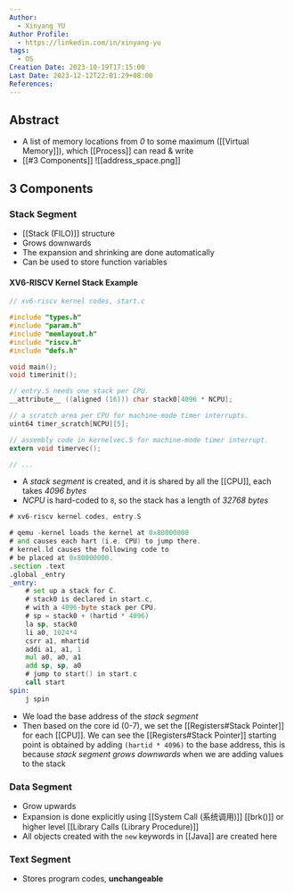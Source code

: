 ```yaml
---
Author:
  - Xinyang YU
Author Profile:
  - https://linkedin.com/in/xinyang-yu
tags:
  - OS
Creation Date: 2023-10-19T17:15:00
Last Date: 2023-12-12T22:01:29+08:00
References: 
---
```

## Abstract
- A list of memory locations from *0* to some maximum ([[Virtual Memory]]), which [[Process]] can read & write
- [[#3 Components]]
![[address_space.png]]

## 3 Components
### Stack Segment
- [[Stack (FILO)]] structure
- Grows downwards
- The expansion and shrinking are done automatically
- Can be used to store function variables
#### XV6-RISCV Kernel Stack Example 
```c {13}
// xv6-riscv kernel codes, start.c

#include "types.h"
#include "param.h"
#include "memlayout.h"
#include "riscv.h"
#include "defs.h"

void main();
void timerinit();

// entry.S needs one stack per CPU.
__attribute__ ((aligned (16))) char stack0[4096 * NCPU];

// a scratch area per CPU for machine-mode timer interrupts.
uint64 timer_scratch[NCPU][5];

// assembly code in kernelvec.S for machine-mode timer interrupt.
extern void timervec();

// ...
```
- A *stack segment* is created, and it is shared by all the [[CPU]], each takes *4096 bytes*
- *NCPU* is hard-coded to `8`, so the stack has a length of *32768 bytes*
```asm {14-19}
# xv6-riscv kernel codes, entry.S

# qemu -kernel loads the kernel at 0x80000000
# and causes each hart (i.e. CPU) to jump there.
# kernel.ld causes the following code to
# be placed at 0x80000000.
.section .text
.global _entry
_entry:
	# set up a stack for C.
	# stack0 is declared in start.c,
	# with a 4096-byte stack per CPU.
	# sp = stack0 + (hartid * 4096)
	la sp, stack0
	li a0, 1024*4
	csrr a1, mhartid
	addi a1, a1, 1
	mul a0, a0, a1
	add sp, sp, a0
	# jump to start() in start.c
    call start
spin:
	j spin
```
- We load the base address of the *stack segment*
- Then based on the core id (0-7), we set the [[Registers#Stack Pointer]] for each [[CPU]]. We can see the [[Registers#Stack Pointer]] starting point is obtained by adding `(hartid * 4096)` to the base address, this is because *stack segment grows downwards* when we are adding values to the stack
### Data Segment
- Grow upwards
- Expansion is done explicitly using [[System Call (系统调用)]] [[brk()]] or higher level [[Library Calls (Library Procedure)]]
- All objects created with the `new` keywords in [[Java]] are created here 
### Text Segment
- Stores program codes, **unchangeable**